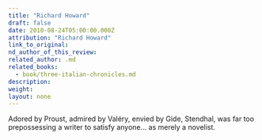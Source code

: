 ```yaml
---
title: "Richard Howard"
draft: false
date: 2010-08-24T05:00:00.000Z
attribution: "Richard Howard"
link_to_original:
nd_author_of_this_review:
related_author: .md
related_books:
  - book/three-italian-chronicles.md
description:
weight:
layout: none
---
```

Adored by Proust, admired by Valéry, envied by Gide, Stendhal, was far too prepossessing a writer to satisfy anyone… as merely a novelist.

